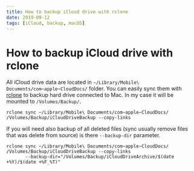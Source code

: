 ```yaml
---
title: How to backup iCloud drive with rclone
date: 2019-09-12
tags: [iCloud, backup, macOS]
---
```


# How to backup iCloud drive with rclone

All iCloud drive data are located in `~/Library/Mobile\ Documents/com~apple~CloudDocs/` folder. 
You can easily sync them with [rclone](https://rclone.org/) to backup hard drive connected to Mac. 
In my case it will be mounted to `/Volumes/Backup/`.
 
```shell script
rclone sync ~/Library/Mobile\ Documents/com~apple~CloudDocs/ /Volumes/Backup/iCloudDriveBackup --copy-links
```


If you will need also backup of all deleted files (sync usually remove files that was delete from source) is there `--backup-dir` parameter.

```shell script
rclone sync ~/Library/Mobile\ Documents/com~apple~CloudDocs/ /Volumes/Backup/iCloudDriveBackup --copy-links 
       --backup-dir="/Volumes/Backup/iCloudDriveArchive/$(date +%Y)/$(date +%F_%T)"
```